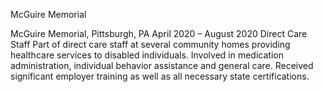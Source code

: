 McGuire Memorial

McGuire Memorial, Pittsburgh, PA April 2020 – August 2020 Direct Care Staff
Part of direct care staff at several community homes providing healthcare services to disabled individuals. Involved in medication administration, individual behavior assistance and general care. Received significant employer training as well as all necessary state certifications.